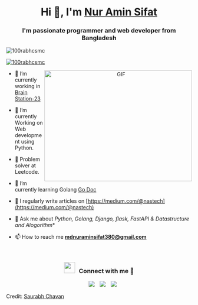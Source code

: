 <h1 align="center">Hi 👋, I'm <a href="https://www.linkedin.com/in/nur-amin-sifat/" target="blank"> Nur Amin Sifat</a></h1>
<h3 align="center">I'm passionate programmer and web developer from Bangladesh</h3>

<p align="left"> <img src="https://komarev.com/ghpvc/?username=100rabhcsmc&label=Profile%20views&color=0e75b6&style=flat" alt="100rabhcsmc" /> </p>

<p align="left"> <a href="https://twitter.com/100rabhcsmc" target="blank"><img src="https://img.shields.io/twitter/follow/100rabhcsmc?logo=twitter&style=for-the-badge" alt="100rabhcsmc" /></a> </p>

<a target="_blank" align="center">
  <img align="right" top="500" height="300" width="400" alt="GIF" src="https://media.giphy.com/media/SWoSkN6DxTszqIKEqv/giphy.gif">
</a>

- 🔭 I’m currently working in <a href="https://brainstation-23.com/?bc" target="blank">Brain Station-23</a>

- 🌱 I’m currently Working on Web development using Python.

- 🌱 Problem solver at Leetcode.

- 🌱 I’m currently learning Golang <a href="https://go.dev/doc/" target="blank">Go Doc</a>

- 📝 I regularly write articles on [https://medium.com/@nastech](https://medium.com/@nastech)

- 💬 Ask me about *Python, Golang, Django, flask, FastAPI & Datastructure and Alogorithm**

- 📫 How to reach me **mdnuraminsifat380@gmail.com**
<br/>
<h3 align="center" > <img src="https://media.giphy.com/media/iY8CRBdQXODJSCERIr/giphy.gif" width="30" height="30" style="margin-right: 10px;">Connect with me 🤝 </h3>

<p align="center">

 <div align="center"  class="icons-social" style="margin-left: 10px;">
        <a style="margin-left: 10px;"  target="_blank" href="https://www.linkedin.com/in/nur-amin-sifat/">
			<img src="https://img.icons8.com/doodle/40/000000/linkedin--v2.png"></a>
        <a style="margin-left: 10px;" target="_blank" href="https://github.com/GenesisBlock3301/">
		<img src="https://img.icons8.com/doodle/40/000000/github--v1.png"></a>
		<a style="margin-left: 10px;" target="_blank" href="https://stackoverflow.com/users/9349166/nas380">
				<img src="https://img.icons8.com/external-tal-revivo-color-tal-revivo/40/000000/external-stack-overflow-is-a-question-and-answer-site-for-professional-logo-color-tal-revivo.png"></a>
      </div>

</p>


Credit: [Saurabh Chavan](https://github.com/100rabhcsmc)


